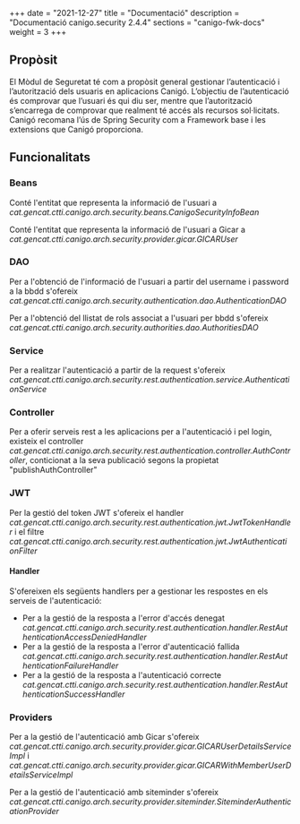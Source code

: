 +++
date        = "2021-12-27"
title       = "Documentació"
description = "Documentació canigo.security 2.4.4"
sections    = "canigo-fwk-docs"
weight      = 3
+++

## Propòsit

El Mòdul de Seguretat té com a propòsit general gestionar l’autenticació i l’autorització dels usuaris en aplicacions Canigó. L’objectiu de l’autenticació és comprovar que l’usuari és qui diu ser, mentre que l’autorització s’encarrega de comprovar que realment té accés als recursos sol·licitats. Canigó recomana l’ús de Spring Security com a Framework base i les extensions que Canigó proporciona.

## Funcionalitats

### Beans

Conté l'entitat que representa la informació de l'usuari a *cat.gencat.ctti.canigo.arch.security.beans.CanigoSecurityInfoBean*

Conté l'entitat que representa la informació de l'usuari a Gicar a *cat.gencat.ctti.canigo.arch.security.provider.gicar.GICARUser*

### DAO

Per a l'obtenció de l'informació de l'usuari a partir del username i password a la bbdd s'ofereix *cat.gencat.ctti.canigo.arch.security.authentication.dao.AuthenticationDAO*

Per a l'obtenció del llistat de rols associat a l'usuari per bbdd s'ofereix *cat.gencat.ctti.canigo.arch.security.authorities.dao.AuthoritiesDAO*

### Service

Per a realitzar l'autenticació a partir de la request s'ofereix *cat.gencat.ctti.canigo.arch.security.rest.authentication.service.AuthenticationService*

### Controller

Per a oferir serveis rest a les aplicacions per a l'autenticació i pel login, existeix el controller *cat.gencat.ctti.canigo.arch.security.rest.authentication.controller.AuthController*, conticionat a la seva publicació segons la propietat "publishAuthController"

### JWT

Per la gestió del token JWT s'ofereix el handler *cat.gencat.ctti.canigo.arch.security.rest.authentication.jwt.JwtTokenHandler* i el filtre *cat.gencat.ctti.canigo.arch.security.rest.authentication.jwt.JwtAuthenticationFilter*

#### Handler

S'ofereixen els següents handlers per a gestionar les respostes en els serveis de l'autenticació:

- Per a la gestió de la resposta a l'error d'accés denegat *cat.gencat.ctti.canigo.arch.security.rest.authentication.handler.RestAuthenticationAccessDeniedHandler*
- Per a la gestió de la resposta a l'error d'autenticació fallida *cat.gencat.ctti.canigo.arch.security.rest.authentication.handler.RestAuthenticationFailureHandler*
- Per a la gestió de la resposta a l'autenticació correcte *cat.gencat.ctti.canigo.arch.security.rest.authentication.handler.RestAuthenticationSuccessHandler*

### Providers

Per a la gestió de l'autenticació amb Gicar s'ofereix *cat.gencat.ctti.canigo.arch.security.provider.gicar.GICARUserDetailsServiceImpl* i *cat.gencat.ctti.canigo.arch.security.provider.gicar.GICARWithMemberUserDetailsServiceImpl* 

Per a la gestió de l'autenticació amb siteminder s'ofereix *cat.gencat.ctti.canigo.arch.security.provider.siteminder.SiteminderAuthenticationProvider* 
